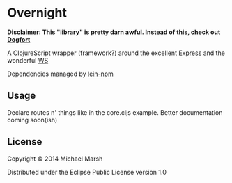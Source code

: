 # Overnight

**Disclaimer: This "library" is pretty darn awful. Instead of this, check out [Dogfort](https://github.com/bodil/dogfort)** 

A ClojureScript wrapper (framework?) around the excellent [Express](https://github.com/visionmedia/express) and the wonderful [WS](https://github.com/einaros/ws)

Dependencies managed by [lein-npm](https://github.com/bodil/lein-npm)

## Usage

Declare routes n' things like in the core.cljs example. Better documentation coming soon(ish)

## License

Copyright © 2014 Michael Marsh

Distributed under the Eclipse Public License version 1.0
